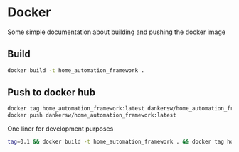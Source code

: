 # Docker
Some simple documentation about building and pushing the docker image

## Build
```bash
docker build -t home_automation_framework .
```

## Push to docker hub
```bash
docker tag home_automation_framework:latest dankersw/home_automation_framework:latest
docker push dankersw/home_automation_framework:latest
```

One liner for development purposes
```bash
tag=0.1 && docker build -t home_automation_framework . && docker tag home_automation_framework:latest dankersw/home_automation_framework:$tag && docker push dankersw/home_automation_framework:$tag

```
